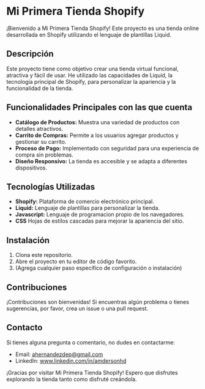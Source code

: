 # Mi Primera Tienda Shopify

¡Bienvenido a Mi Primera Tienda Shopify! Este proyecto es una tienda online desarrollada en Shopify utilizando el lenguaje de plantillas Liquid.

## Descripción

Este proyecto tiene como objetivo crear una tienda virtual funcional, atractiva y fácil de usar. He utilizado las capacidades de Liquid, la tecnología principal de Shopify, para personalizar la apariencia y la funcionalidad de la tienda.

## Funcionalidades Principales con las que cuenta

- **Catálogo de Productos:** Muestra una variedad de productos con detalles atractivos.
- **Carrito de Compras:** Permite a los usuarios agregar productos y gestionar su carrito.
- **Proceso de Pago:** Implementado con seguridad para una experiencia de compra sin problemas.
- **Diseño Responsivo:** La tienda es accesible y se adapta a diferentes dispositivos.

## Tecnologías Utilizadas

- **Shopify:** Plataforma de comercio electrónico principal.
- **Liquid:** Lenguaje de plantillas para personalizar la tienda.
- **Javascript:** Lenguaje de programacion propio de los navegadores.
- **CSS** Hojas de estilos cascadas para mejorar la apariencia del sitio.

## Instalación

1. Clona este repositorio.
2. Abre el proyecto en tu editor de código favorito.
3. (Agrega cualquier paso específico de configuración o instalación)

## Contribuciones

¡Contribuciones son bienvenidas! Si encuentras algún problema o tienes sugerencias, por favor, crea un issue o una pull request.

## Contacto

Si tienes alguna pregunta o comentario, no dudes en contactarme:
- Email: ahernandezdep@gmail.com
- LinkedIn: www.linkedin.com/in/amdersonhd



¡Gracias por visitar Mi Primera Tienda Shopify! Espero que disfrutes explorando la tienda tanto como disfruté creándola.
